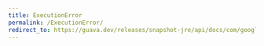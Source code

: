 ```yaml
---
title: ExecutionError
permalink: /ExecutionError/
redirect_to: https://guava.dev/releases/snapshot-jre/api/docs/com/google/common/util/concurrent/ExecutionError.html
---
```

